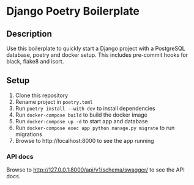 # Django Poetry Boilerplate

## Description
Use this boilerplate to quickly start a Django project with a PostgreSQL database, poetry and docker setup.
This includes pre-commit hooks for black, flake8 and isort.


## Setup
1. Clone this repository
2. Rename project in `poetry.toml`
3. Run `poetry install --with dev` to install dependencies
4. Run `docker-compose build` to build the docker image
5. Run `docker-compose up -d` to start app and database
6. Run `docker-compose exec app python manage.py migrate` to run migrations
7. Browse to http://localhost:8000 to see the app running

### API docs
Browse to http://127.0.0.1:8000/api/v1/schema/swagger/ to see the API docs.
